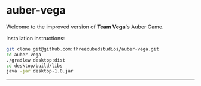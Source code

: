 # auber-vega

Welcome to the improved version of **Team Vega**'s Auber Game.

Installation instructions:
```bash
git clone git@github.com:threecubedstudios/auber-vega.git
cd auber-vega
./gradlew desktop:dist
cd desktop/build/libs
java -jar desktop-1.0.jar
```
---
